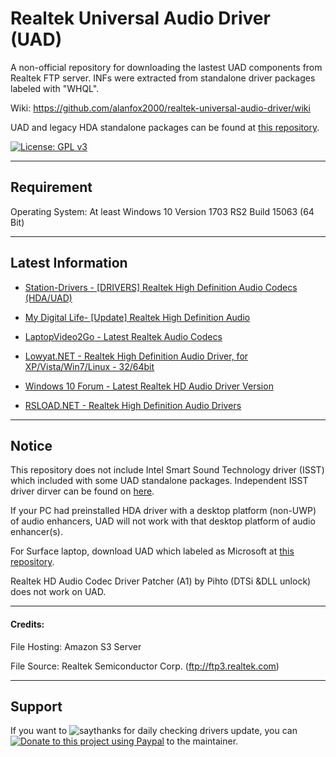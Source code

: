 # Realtek Universal Audio Driver (UAD)

A non-official repository for downloading the lastest UAD components from Realtek FTP server. INFs were extracted from standalone driver packages labeled with "WHQL".

Wiki: https://github.com/alanfox2000/realtek-universal-audio-driver/wiki

UAD and legacy HDA standalone packages can be found at [this repository](https://github.com/alanfox2000/realtek-hda-release).

[![License: GPL v3](https://img.shields.io/badge/License-GPLv3-blue.svg)](https://raw.githubusercontent.com/alanfox2000/realtek-hda-release/master/LICENSE)

---------------------------------------

## Requirement

Operating System: At least Windows 10 Version 1703 RS2 Build 15063 (64 Bit)

---------------------------------------

## Latest Information

* <a href="https://www.station-drivers.com/index.php?option=com_kunena&view=topic&catid=18&id=17&Itemid=858&lang=en">Station-Drivers - [DRIVERS] Realtek High Definition Audio Codecs (HDA/UAD)</a>

* <a href="https://forums.mydigitallife.net/threads/update-realtek-high-definition-audio.72236/">My Digital Life- [Update] Realtek High Definition Audio</a>

* <a href="https://forums.laptopvideo2go.com/topic/24364-latest-realtek-audio-codecs/">LaptopVideo2Go - Latest Realtek Audio Codecs</a>

* <a href="https://forum.lowyat.net/topic/658002">Lowyat.NET - Realtek High Definition Audio Driver, for XP/Vista/Win7/Linux - 32/64bit</a>

* <a href="https://www.tenforums.com/sound-audio/135259-latest-realtek-hd-audio-driver-version-2-a.html">Windows 10 Forum - Latest Realtek HD Audio Driver Version</a>

* <a href="https://rsload.net/soft/21650-realtek-high-definition-audio-drivers.html">RSLOAD.NET - Realtek High Definition Audio Drivers</a>

---------------------------------------
## Notice

This repository does not include Intel Smart Sound Technology driver (ISST) which included with some UAD standalone packages. Independent ISST driver dirver can be found on [here](https://www.station-drivers.com/index.php?option=com_kunena&view=topic&defaultmenu=860&Itemid=858&catid=18&id=238&lang=en&limitstart=6).

If your PC had preinstalled HDA driver with a desktop platform (non-UWP) of audio enhancers, UAD will not work with that desktop platform of audio enhancer(s).

For Surface laptop, download UAD which labeled as Microsoft at [this repository](https://github.com/alanfox2000/realtek-hda-release/releases).

Realtek HD Audio Codec Driver Patcher (A1) by Pihto (DTSi &DLL unlock) does not work on UAD.

---------------------------------------
#### Credits:

File Hosting: Amazon S3 Server

File Source: Realtek Semiconductor Corp. (ftp://ftp3.realtek.com)

---------------------------------------
## Support

If you want to ![saythanks](https://img.shields.io/badge/say-thanks-ff69b4.svg) for daily checking drivers update, you can [![Donate to this project using Paypal](https://img.shields.io/badge/paypal-donate-yellow.svg)](https://www.paypal.com/cgi-bin/webscr?cmd=_s-xclick&hosted_button_id=VK8CDPFUMCYPN&source=url) to the maintainer.



